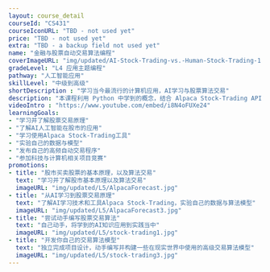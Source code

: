 ```yaml
---
layout: course_detail
courseId: "CS431"
courseIconURL: "TBD - not used yet"
price: "TBD - not used yet"
extra: "TBD - a backup field not used yet"
name: "金融与股票自动交易算法编程"
coverImageURL: "img/updated/AI-Stock-Trading-vs.-Human-Stock-Trading-1.jpg"
gradeLevel: "L4 应用主题编程"
pathway: "人工智能应用"
skillLevel: "中级到高级"
shortDescription : "学习当今最流行的计算机应用，AI学习与股票算法交易"
description: "本课程利用 Python 中学到的概念，结合 Alpaca Stock-Trading API 帮助学生开发自己的股票交易算法。本课程将介绍在股市买卖股票的基本原理，以及算法交易。在课程结束时，我们将学习和构建一些在现实世界中使用的高级交易算法模型。"
videoIntro : "https://www.youtube.com/embed/i8N4oFUXe24"
learningGoals:
- "学习并了解股票交易原理"
- "了解AI人工智能在股市的应用"
- "学习使用Alpaca Stock-Trading工具"
- "实验自己的数据与模型"
- "发布自己的高频自动交易程序"
- "参加科技与计算机相关项目竞赛"
promotions:
- title: "股市买卖股票的基本原理，以及算法交易"
  text: "学习并了解股市基本原理以及算法交易"
  imageURL: "img/updated/L5/AlpacaForecast.jpg"
- title: "从AI学习到股票交易原理"
  text: "了解AI学习技术和工具Alpaca Stock-Trading，实验自己的数据与算法模型"
  imageURL: "img/updated/L5/AlpacaForecast3.jpg"
- title: "尝试动手编写股票交易算法"
  text: "自己动手，将学到的AI知识应用到实践当中"
  imageURL: "img/updated/L5/stock-trading1.jpg"
- title: "开发你自己的交易算法模型"
  text: "独立完成项目设计，动手编写并构建一些在现实世界中使用的高级交易算法模型"
  imageURL: "img/updated/L5/stock-trading3.jpg"
---
```


